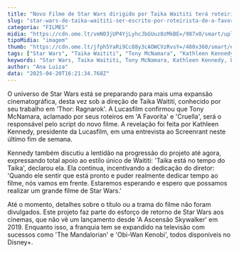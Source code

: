 ```yaml
---
title: "Novo Filme de Star Wars dirigido por Taika Waititi terá roteirista de 'A Favorita'"
slug: "star-wars-de-taika-waititi-ser-escrito-por-roteirista-de-a-favorita"
categoria: "FILMES"
midia: "https://cdn.ome.lt/vmN03jUP4YjLyhcJbGUuz0zMkBE=/987x0/smart/uploads/conteudo/fotos/afavorita.jpg"
tipoMidia: "imagem"
thumb: "https://cdn.ome.lt/jfph5YaRi9Cc88y3cAOWCVzRvsY=/480x360/smart/extras/conteudos/afavorita.jpg"
tags: ["Star Wars", "Taika Waititi", "Tony McNamara", "Kathleen Kennedy", "Lucasfilm", "cinema", "Disney+"]
keywords: "Star Wars, Taika Waititi, Tony McNamara, Kathleen Kennedy, Lucasfilm, cinema, Disney+"
author: "Ana Luiza"
data: "2025-04-20T16:21:34.768Z"
---
```


O universo de Star Wars está se preparando para mais uma expansão cinematográfica, desta vez sob a direção de Taika Waititi, conhecido por seu trabalho em 'Thor: Ragnarok'. A Lucasfilm confirmou que Tony McNamara, aclamado por seus roteiros em 'A Favorita' e 'Cruella', será o responsável pelo script do novo filme. A revelação foi feita por Kathleen Kennedy, presidente da Lucasfilm, em uma entrevista ao Screenrant neste último fim de semana.

Kennedy também discutiu a lentidão na progressão do projeto até agora, expressando total apoio ao estilo único de Waititi: 'Taika está no tempo do Taika', declarou ela. Ela continua, incentivando a dedicação do diretor: 'Quando ele sentir que está pronto e puder realmente dedicar tempo ao filme, nós vamos em frente. Estaremos esperando e espero que possamos realizar um grande filme de Star Wars.'

Até o momento, detalhes sobre o título ou a trama do filme não foram divulgados. Este projeto faz parte do esforço de retorno de Star Wars aos cinemas, que não vê um lançamento desde 'A Ascensão Skywalker' em 2019. Enquanto isso, a franquia tem se expandido na televisão com sucessos como 'The Mandalorian' e 'Obi-Wan Kenobi', todos disponíveis no Disney+.
